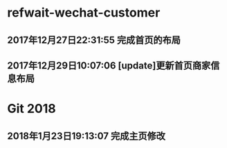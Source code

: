# refwait-wechat-customer
## 2017年12月27日22:31:55 完成首页的布局
## 2017年12月29日10:07:06 [update]更新首页商家信息布局
# Git 2018
## 2018年1月23日19:13:07 完成主页修改
